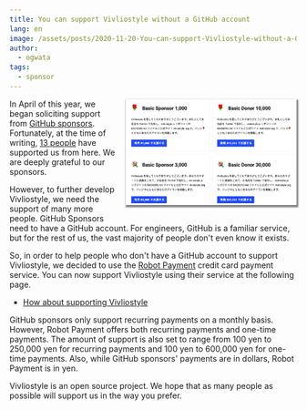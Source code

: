 ```yaml
---
title: You can support Vivliostyle without a GitHub account
lang: en
image: /assets/posts/2020-11-20-You-can-support-Vivliostyle-without-a-GitHub-account/2020-11-20-You-can-support-Vivliostyle-without-a-GitHub-account.png
author:
  - ogwata
tags:
  - sponsor
---
```

<div style="float: right; margin: 0 0 1em 1em;"><a href="https://vivliostyle.org/ja/sponsors/"><img src="/assets/posts/2020-11-20-You-can-support-Vivliostyle-without-a-GitHub-account/2020-11-20-You-can-support-Vivliostyle-without-a-GitHub-account.png" alt="How about supporting Vivliostyle" style="width: 300px; box-shadow: 1px 2px 2.5px 1.5px grey;" /></a></div>

In April of this year, we began soliciting support from [GitHub sponsors<i class="fas fa-external-link-alt"></i>](https://github.com/sponsors/vivliostyle). Fortunately, at the time of writing, [13 people](https://vivliostyle.org/sponsors/#sponsors-of-vivliostyle) have supported us from here. We are deeply grateful to our sponsors.

However, to further develop Vivliostyle, we need the support of many more people. GitHub Sponsors need to have a GitHub account. For engineers, GitHub is a familiar service, but for the rest of us, the vast majority of people don't even know it exists.

So, in order to help people who don't have a GitHub account to support Vivliostyle, we decided to use the [Robot Payment<i class="fas fa-external-link-alt"></i>](https://www.robotpayment.co.jp/) credit card payment service.  You can now support Vivliostyle using their service at the following page.

- [How about supporting Vivliostyle](https://vivliostyle.org/sponsors/)

GitHub sponsors only support recurring payments on a monthly basis. However, Robot Payment offers both recurring payments and one-time payments. The amount of support is also set to range from 100 yen to 250,000 yen for recurring payments and 100 yen to 600,000 yen for one-time payments. Also, while GitHub sponsors' payments are in dollars, Robot Payment is in yen.

Vivliostyle is an open source project. We hope that as many people as possible will support us in the way you prefer.
